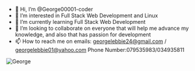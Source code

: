 - 👋 Hi, I’m @George00001-coder
- 👀 I’m interested in Full Stack Web Development and Linux
- 🌱 I’m currently learning Full Stack Web Development
- 💞️ I’m looking to collaborate on everyone that will help me advance my knowledge, and also that has passion for development
- 📫 How to reach me on emails: georgelebbie24@gmail.com / georgelebbie01@yahoo.com  Phone Number:079535983/034935811

<!---
George00001-coder/George00001-coder is a ✨ special ✨ repository because its `README.md` (this file) appears on your GitHub profile.
You can click the Preview link to take a look at your changes.
--->
![George](https://user-images.githubusercontent.com/69447845/165939764-189bf535-e45d-4ec2-b615-2d692f2abfab.jpg)
